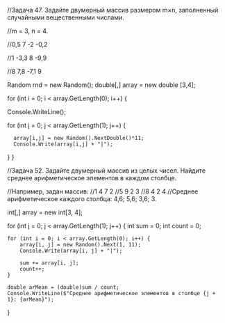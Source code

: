//Задача 47. Задайте двумерный массив размером m×n, заполненный случайными вещественными числами.

//m = 3, n = 4.

//0,5 7 -2 -0,2

//1 -3,3 8 -9,9

//8 7,8 -7,1 9

Random rnd = new Random();
double[,] array = new double [3,4];


for (int i = 0; i < array.GetLength(0); i++)
{

   Console.WriteLine();
   
   for (int j = 0; j < array.GetLength(1); j++)
   {
      
      array[i,j] = new Random().NextDouble()*11;
      Console.Write(array[i,j] + "|");
   }
}



//Задача 52. Задайте двумерный массив из целых чисел. Найдите среднее арифметическое элементов в каждом столбце.

//Например, задан массив:
//1 4 7 2
//5 9 2 3
//8 4 2 4
//Среднее арифметическое каждого столбца: 4,6; 5,6; 3,6; 3.


int[,] array = new int[3, 4];

for (int j = 0; j < array.GetLength(1); j++) {
    int sum = 0;
    int count = 0;

    for (int i = 0; i < array.GetLength(0); i++) {
        array[i, j] = new Random().Next(1, 11);
        Console.Write(array[i, j] + "|");

        sum += array[i, j];
        count++;
    }

    double arMean = (double)sum / count;
    Console.WriteLine($"Среднее арифметическое элементов в столбце {j + 1}: {arMean}");
}